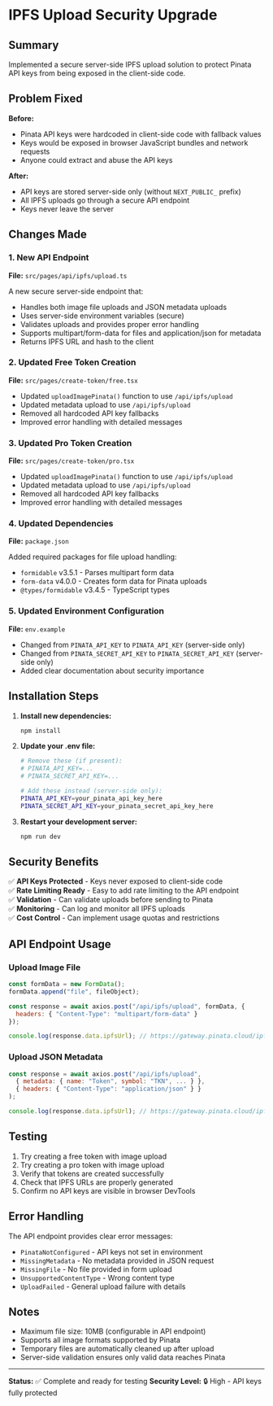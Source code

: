 # IPFS Upload Security Upgrade

## Summary

Implemented a secure server-side IPFS upload solution to protect Pinata API keys from being exposed in the client-side code.

## Problem Fixed

**Before:** 
- Pinata API keys were hardcoded in client-side code with fallback values
- Keys would be exposed in browser JavaScript bundles and network requests
- Anyone could extract and abuse the API keys

**After:**
- API keys are stored server-side only (without `NEXT_PUBLIC_` prefix)
- All IPFS uploads go through a secure API endpoint
- Keys never leave the server

## Changes Made

### 1. New API Endpoint
**File:** `src/pages/api/ipfs/upload.ts`

A new secure server-side endpoint that:
- Handles both image file uploads and JSON metadata uploads
- Uses server-side environment variables (secure)
- Validates uploads and provides proper error handling
- Supports multipart/form-data for files and application/json for metadata
- Returns IPFS URL and hash to the client

### 2. Updated Free Token Creation
**File:** `src/pages/create-token/free.tsx`

- Updated `uploadImagePinata()` function to use `/api/ipfs/upload`
- Updated metadata upload to use `/api/ipfs/upload`
- Removed all hardcoded API key fallbacks
- Improved error handling with detailed messages

### 3. Updated Pro Token Creation
**File:** `src/pages/create-token/pro.tsx`

- Updated `uploadImagePinata()` function to use `/api/ipfs/upload`
- Updated metadata upload to use `/api/ipfs/upload`
- Removed all hardcoded API key fallbacks
- Improved error handling with detailed messages

### 4. Updated Dependencies
**File:** `package.json`

Added required packages for file upload handling:
- `formidable` v3.5.1 - Parses multipart form data
- `form-data` v4.0.0 - Creates form data for Pinata uploads
- `@types/formidable` v3.4.5 - TypeScript types

### 5. Updated Environment Configuration
**File:** `env.example`

- Changed from `PINATA_API_KEY` to `PINATA_API_KEY` (server-side only)
- Changed from `PINATA_SECRET_API_KEY` to `PINATA_SECRET_API_KEY` (server-side only)
- Added clear documentation about security importance

## Installation Steps

1. **Install new dependencies:**
   ```bash
   npm install
   ```

2. **Update your .env file:**
   ```bash
   # Remove these (if present):
   # PINATA_API_KEY=...
   # PINATA_SECRET_API_KEY=...
   
   # Add these instead (server-side only):
   PINATA_API_KEY=your_pinata_api_key_here
   PINATA_SECRET_API_KEY=your_pinata_secret_api_key_here
   ```

3. **Restart your development server:**
   ```bash
   npm run dev
   ```

## Security Benefits

✅ **API Keys Protected** - Keys never exposed to client-side code  
✅ **Rate Limiting Ready** - Easy to add rate limiting to the API endpoint  
✅ **Validation** - Can validate uploads before sending to Pinata  
✅ **Monitoring** - Can log and monitor all IPFS uploads  
✅ **Cost Control** - Can implement usage quotas and restrictions  

## API Endpoint Usage

### Upload Image File
```javascript
const formData = new FormData();
formData.append("file", fileObject);

const response = await axios.post("/api/ipfs/upload", formData, {
  headers: { "Content-Type": "multipart/form-data" }
});

console.log(response.data.ipfsUrl); // https://gateway.pinata.cloud/ipfs/...
```

### Upload JSON Metadata
```javascript
const response = await axios.post("/api/ipfs/upload", 
  { metadata: { name: "Token", symbol: "TKN", ... } },
  { headers: { "Content-Type": "application/json" } }
);

console.log(response.data.ipfsUrl); // https://gateway.pinata.cloud/ipfs/...
```

## Testing

1. Try creating a free token with image upload
2. Try creating a pro token with image upload
3. Verify that tokens are created successfully
4. Check that IPFS URLs are properly generated
5. Confirm no API keys are visible in browser DevTools

## Error Handling

The API endpoint provides clear error messages:
- `PinataNotConfigured` - API keys not set in environment
- `MissingMetadata` - No metadata provided in JSON request
- `MissingFile` - No file provided in form upload
- `UnsupportedContentType` - Wrong content type
- `UploadFailed` - General upload failure with details

## Notes

- Maximum file size: 10MB (configurable in API endpoint)
- Supports all image formats supported by Pinata
- Temporary files are automatically cleaned up after upload
- Server-side validation ensures only valid data reaches Pinata

---

**Status:** ✅ Complete and ready for testing
**Security Level:** 🔒 High - API keys fully protected


